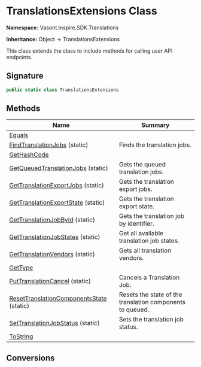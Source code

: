 # TranslationsExtensions Class
**Namespace:** Vasont.Inspire.SDK.Translations

**Inheritance:** Object → TranslationsExtensions

This class extends the  class to include methods for calling user API endpoints.

## Signature
```csharp
public static class TranslationsExtensions
```
## Methods
|**Name**|**Summary**|
|---|---|
|[Equals](TranslationsExtensions/Equals.md)||
|[FindTranslationJobs](TranslationsExtensions/FindTranslationJobs.md) (static)|Finds the translation jobs.|
|[GetHashCode](TranslationsExtensions/GetHashCode.md)||
|[GetQueuedTranslationJobs](TranslationsExtensions/GetQueuedTranslationJobs.md) (static)|Gets the queued translation jobs.|
|[GetTranslationExportJobs](TranslationsExtensions/GetTranslationExportJobs.md) (static)|Gets the translation export jobs.|
|[GetTranslationExportState](TranslationsExtensions/GetTranslationExportState.md) (static)|Gets the translation export state.|
|[GetTranslationJobById](TranslationsExtensions/GetTranslationJobById.md) (static)|Gets the translation job by identifier.|
|[GetTranslationJobStates](TranslationsExtensions/GetTranslationJobStates.md) (static)|Get all available translation job states.|
|[GetTranslationVendors](TranslationsExtensions/GetTranslationVendors.md) (static)|Gets all translation vendors.|
|[GetType](TranslationsExtensions/GetType.md)||
|[PutTranslationCancel](TranslationsExtensions/PutTranslationCancel.md) (static)|Cancels a Translation Job.|
|[ResetTranslationComponentsState](TranslationsExtensions/ResetTranslationComponentsState.md) (static)|Resets the state of the translation components to queued.|
|[SetTranslationJobStatus](TranslationsExtensions/SetTranslationJobStatus.md) (static)|Sets the translation job status.|
|[ToString](TranslationsExtensions/ToString.md)||
## Conversions
